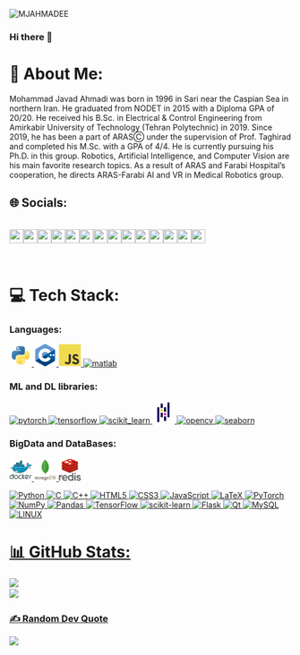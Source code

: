 <p align="left"> <img src="https://komarev.com/ghpvc/?username=MJAHMADEE&label=Profile%20views&color=0e75b6&style=flat" alt="MJAHMADEE" /> </p>

### Hi there 👋

<!--
**MJAHMADEE/MJAHMADEE** is a ✨ _special_ ✨ repository because its `README.md` (this file) appears on your GitHub profile.

Here are some ideas to get you started:

- 🔭 I’m currently working on ...
- 🌱 I’m currently learning ...
- 👯 I’m looking to collaborate on ...
- 🤔 I’m looking for help with ...
- 💬 Ask me about ...
- 📫 How to reach me: ...
- 😄 Pronouns: ...
- ⚡ Fun fact: ...
-->

# 💫 About Me:
Mohammad Javad Ahmadi was born in 1996 in Sari near the Caspian Sea in northern Iran. He graduated from NODET in 2015 with a Diploma GPA of 20/20. He received his B.Sc. in Electrical & Control Engineering from Amirkabir University of Technology (Tehran Polytechnic) in 2019. Since 2019, he has been a part of ARASⒸ under the supervision of Prof. Taghirad and completed his M.Sc. with a GPA of 4/4. He is currently pursuing his Ph.D. in this group. Robotics, Artificial Intelligence, and Computer Vision are his main favorite research topics. As a result of ARAS and Farabi Hospital’s cooperation, he directs ARAS-Farabi AI and VR in Medical Robotics group.


## 🌐 Socials:

<p><a href="http://mjahmadee.site123.me/" target="_blank"><br><img src="https://s24.picofile.com/file/8454571884/website.png" alt="" width="25" height="25"></a><a href="mailto:mjahmadee@gmail.com" target="_blank"><img src="https://s24.picofile.com/file/8454571876/email.png" alt="" width="25" height="25"></a><a href="https://www.linkedin.com/in/mjahmadi/" target="_blank"><img src="https://s25.picofile.com/file/8454571918/LinkedIn.png" alt="" width="25" height="25"></a><a href="https://www.researchgate.net/profile/Mohammad_Ahmadi67" target="_blank"><img src="https://s24.picofile.com/file/8454571968/RG.png" alt="" width="25" height="25"></a><a href="https://scholar.google.com/citations?user=wTnN9IEAAAAJ&hl=en" target="_blank"><img src="https://s25.picofile.com/file/8454571984/GScholar.png" alt="" width="25" height="25"></a><a href="https://orcid.org/0000-0002-2177-9936" rel="noopener noreferrer" target="_blank"><img src="https://s25.picofile.com/file/8454572050/orcid.png" alt="" width="25" height="25"></a><a href="http://www.webofscience.com/wos/author/record/GXN-0273-2022" target="_blank"><img src="https://s25.picofile.com/file/8454572084/publons.png" alt="" width="25" height="25"></a><a href="https://github.com/MJAHMADEE" rel="noopener noreferrer" target="_blank"><img src="https://s24.picofile.com/file/8454572134/Github.png" alt="" width="25" height="25"></a><a href="https://t.me/mjahmadee" target="_blank"><img src="https://s24.picofile.com/file/8454573000/Telegram.png" width="25" height="25"></a><a href="https://github.com/MJAHMADEE" rel="noopener noreferrer" target="_blank"></a><a href="https://twitter.com/MJAhmadi_Tw" target="_blank"><img src="https://s25.picofile.com/file/8454572842/Twitter.png" alt="" width="25" height="25"></a><a href="https://www.facebook.com/mjahmadi.fb" target="_blank"><img src="https://s24.picofile.com/file/8454572168/fb.png" alt="" width="25" height="25"></a><a href="https://www.instagram.com/mjahmadi.ig/" target="_blank"><img src="https://s25.picofile.com/file/8454572876/insta.png" alt="" width="25" height="25"></a><a href="https://open.spotify.com/user/z14s6ylxt1nql0us1uny613sd?si=d42deb1a572e4c24" target="_blank"><img src="https://s25.picofile.com/file/8454572868/Music.png" alt="" width="25" height="25"></a><a href="https://soundcloud.com/mjahmadi" target="_blank"><img src="https://s25.picofile.com/file/8454572976/SoundCloud.png" width="25" height="25"></a></p>
<p><br></p>

# 💻 Tech Stack:
<h3 align="left">Languages:</h3>
<p align="left">  <a href="https://www.python.org" target="_blank" rel="noreferrer"> <img src="https://raw.githubusercontent.com/devicons/devicon/master/icons/python/python-original.svg" alt="python" width="40" height="40"/> </a>  <a href="https://www.w3schools.com/cpp/" target="_blank" rel="noreferrer"> <img src="https://raw.githubusercontent.com/devicons/devicon/master/icons/cplusplus/cplusplus-original.svg" alt="cplusplus" width="40" height="40"/> </a><a href="https://developer.mozilla.org/en-US/docs/Web/JavaScript" target="_blank" rel="noreferrer"> <img src="https://raw.githubusercontent.com/devicons/devicon/master/icons/javascript/javascript-original.svg" alt="javascript" width="40" height="40"/> </a>  <a href="https://www.mathworks.com/" target="_blank" rel="noreferrer"> <img src="https://upload.wikimedia.org/wikipedia/commons/2/21/Matlab_Logo.png" alt="matlab" width="40" height="40"/> </a>  </p>

<h3 align="left">ML and DL libraries:</h3>
<p> <a href="https://pytorch.org/" target="_blank" rel="noreferrer"> <img src="https://www.vectorlogo.zone/logos/pytorch/pytorch-icon.svg" alt="pytorch" width="40" height="40"/> </a> <a href="https://www.tensorflow.org" target="_blank" rel="noreferrer"> <img src="https://www.vectorlogo.zone/logos/tensorflow/tensorflow-icon.svg" alt="tensorflow" width="40" height="40"/> </a> <a href="https://scikit-learn.org/" target="_blank" rel="noreferrer"> <img src="https://upload.wikimedia.org/wikipedia/commons/0/05/Scikit_learn_logo_small.svg" alt="scikit_learn" width="40" height="40"/> </a>  <a href="https://pandas.pydata.org/" target="_blank" rel="noreferrer"> <img src="https://raw.githubusercontent.com/devicons/devicon/2ae2a900d2f041da66e950e4d48052658d850630/icons/pandas/pandas-original.svg" alt="pandas" width="40" height="40"/> </a> <a href="https://opencv.org/" target="_blank" rel="noreferrer"> <img src="https://www.vectorlogo.zone/logos/opencv/opencv-icon.svg" alt="opencv" width="40" height="40"/> </a> <a href="https://seaborn.pydata.org/" target="_blank" rel="noreferrer"> <img src="https://seaborn.pydata.org/_images/logo-mark-lightbg.svg" alt="seaborn" width="40" height="40"/> </a> </p>

<h3 align="left">BigData and DataBases:</h3>
<p> <a href="https://www.docker.com/" target="_blank" rel="noreferrer"> <img src="https://raw.githubusercontent.com/devicons/devicon/master/icons/docker/docker-original-wordmark.svg" alt="docker" width="40" height="40"/> </a> <a href="https://www.mongodb.com/" target="_blank" rel="noreferrer"> <img src="https://raw.githubusercontent.com/devicons/devicon/master/icons/mongodb/mongodb-original-wordmark.svg" alt="mongodb" width="40" height="40"/> </a> <a href="https://redis.io" target="_blank" rel="noreferrer"> <img src="https://raw.githubusercontent.com/devicons/devicon/master/icons/redis/redis-original-wordmark.svg" alt="redis" width="40" height="40"/>  </p>
  
![Python](https://img.shields.io/badge/python-3670A0?style=for-the-badge&logo=python&logoColor=ffdd54) ![C](https://img.shields.io/badge/c-%2300599C.svg?style=for-the-badge&logo=c&logoColor=white) ![C++](https://img.shields.io/badge/c++-%2300599C.svg?style=for-the-badge&logo=c%2B%2B&logoColor=white) ![HTML5](https://img.shields.io/badge/html5-%23E34F26.svg?style=for-the-badge&logo=html5&logoColor=white) ![CSS3](https://img.shields.io/badge/css3-%231572B6.svg?style=for-the-badge&logo=css3&logoColor=white) ![JavaScript](https://img.shields.io/badge/javascript-%23323330.svg?style=for-the-badge&logo=javascript&logoColor=%23F7DF1E) ![LaTeX](https://img.shields.io/badge/latex-%23008080.svg?style=for-the-badge&logo=latex&logoColor=white) ![PyTorch](https://img.shields.io/badge/PyTorch-%23EE4C2C.svg?style=for-the-badge&logo=PyTorch&logoColor=white) ![NumPy](https://img.shields.io/badge/numpy-%23013243.svg?style=for-the-badge&logo=numpy&logoColor=white) ![Pandas](https://img.shields.io/badge/pandas-%23150458.svg?style=for-the-badge&logo=pandas&logoColor=white) ![TensorFlow](https://img.shields.io/badge/TensorFlow-%23FF6F00.svg?style=for-the-badge&logo=TensorFlow&logoColor=white) ![scikit-learn](https://img.shields.io/badge/scikit--learn-%23F7931E.svg?style=for-the-badge&logo=scikit-learn&logoColor=white) ![Flask](https://img.shields.io/badge/flask-%23000.svg?style=for-the-badge&logo=flask&logoColor=white) ![Qt](https://img.shields.io/badge/Qt-%23217346.svg?style=for-the-badge&logo=Qt&logoColor=white) ![MySQL](https://img.shields.io/badge/mysql-%2300f.svg?style=for-the-badge&logo=mysql&logoColor=white) ![LINUX](https://img.shields.io/badge/Linux-FCC624?style=for-the-badge&logo=linux&logoColor=black)
# 📊 GitHub Stats:
![](https://github-readme-stats.vercel.app/api?username=mjahmadee&theme=chartreuse-dark&hide_border=true&include_all_commits=true&count_private=true)<br/>
![](https://github-readme-streak-stats.herokuapp.com/?user=mjahmadee&theme=chartreuse-dark&hide_border=true)<br/>
<!-- ![](https://github-readme-stats.vercel.app/api/top-langs/?username=mjahmadee&theme=chartreuse-dark&hide_border=true&include_all_commits=true&count_private=true&layout=compact) -->

### ✍️ Random Dev Quote
![](https://quotes-github-readme.vercel.app/api?type=horizontal&theme=radical)

<!-- Proudly created with GPRM ( https://gprm.itsvg.in ) -->
<!---
msinamsina/msinamsina is a ✨ special ✨ repository because its `README.md` (this file) appears on your GitHub profile.
You can click the Preview link to take a look at your changes.
--->
